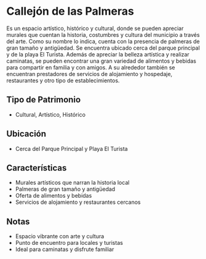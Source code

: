 # Callejón de las Palmeras

Es un espacio artístico, histórico y cultural, donde se pueden apreciar murales que cuentan la historia, costumbres y cultura del municipio a través del arte. Como su nombre lo indica, cuenta con la presencia de palmeras de gran tamaño y antigüedad. Se encuentra ubicado cerca del parque principal y de la playa El Turista. Además de apreciar la belleza artística y realizar caminatas, se pueden encontrar una gran variedad de alimentos y bebidas para compartir en familia y con amigos. A su alrededor también se encuentran prestadores de servicios de alojamiento y hospedaje, restaurantes y otro tipo de establecimientos.

## Tipo de Patrimonio
- Cultural, Artístico, Histórico

## Ubicación
- Cerca del Parque Principal y Playa El Turista

## Características
- Murales artísticos que narran la historia local
- Palmeras de gran tamaño y antigüedad
- Oferta de alimentos y bebidas
- Servicios de alojamiento y restaurantes cercanos

## Notas
- Espacio vibrante con arte y cultura
- Punto de encuentro para locales y turistas
- Ideal para caminatas y disfrute familiar 